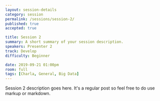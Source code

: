 ```yaml
---
layout: session-details
category: session
permalink: /sessions/session-2/
published: true
accepted: true

title: Session 2
summary: A short summary of your session description.
speakers: Presenter 2
track: Develop
difficulty: Beginner

date: 2019-09-21 01:00pm
room: full
tags: [Charla, General, Big Data]
---
```


Session 2 description goes here. It's a regular post so feel free to do use markup or markdown.
